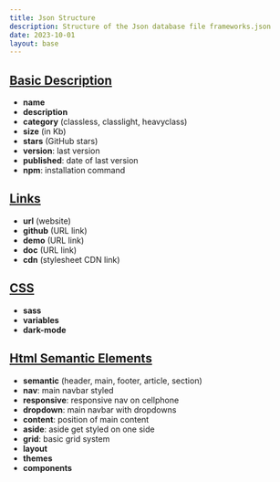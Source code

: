 ```yaml
---
title: Json Structure
description: Structure of the Json database file frameworks.json
date: 2023-10-01
layout: base
---
```

## [Basic Description](/presentation/description/)
- **name**
- **description**
- **category** (classless, classlight, heavyclass)
- **size** (in Kb)
- **stars** (GitHub stars)
- **version**: last version
- **published**: date of last version
- **npm**: installation command

## [Links](/presentation/links/)
- **url** (website)
- **github** (URL link)
- **demo** (URL link)
- **doc** (URL link)
- **cdn** (stylesheet CDN link)

## [CSS](/presentation/css/)
- **sass**
- **variables**
- **dark-mode**

## [Html Semantic Elements](/presentation/semantic/)
- **semantic** (header, main, footer, article, section)
- **nav**: main navbar styled
- **responsive**: responsive nav on cellphone
- **dropdown**: main navbar with dropdowns
- **content**: position of main content
- **aside**: aside get styled on one side
- **grid**: basic grid system
- **layout**
- **themes**
- **components**